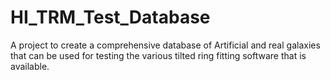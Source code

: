 # HI_TRM_Test_Database
A project to create a comprehensive database of Artificial and real galaxies that can be used for testing the various tilted ring fitting software that is available.
